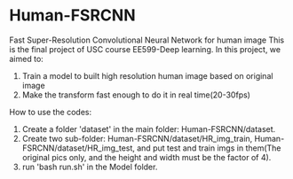 # Human-FSRCNN
Fast Super-Resolution Convolutional Neural Network for human image
This is the final project of USC course EE599-Deep learning. 
In this project, we aimed to:
  1. Train a model to built high resolution human image based on original image 
  2. Make the transform fast enough to do it in real time(20-30fps)


How to use the codes:
1. Create a folder 'dataset' in the main folder: Human-FSRCNN/dataset.
2. Create two sub-folder: Human-FSRCNN/dataset/HR_img_train, Human-FSRCNN/dataset/HR_img_test, and put test and train imgs in them(The original pics only, and the height and width must be the factor of 4).
3. run 'bash run.sh' in the Model folder.

